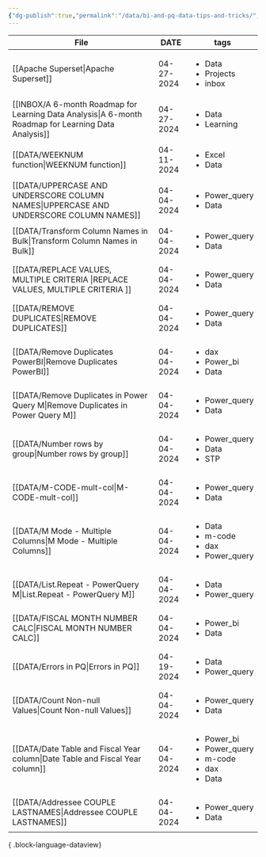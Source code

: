```yaml
---
{"dg-publish":true,"permalink":"/data/bi-and-pq-data-tips-and-tricks/","tags":["inbox","Data","Projects"],"noteIcon":"","created":"2024-04-03 4:09:59 pm","updated":"2024-04-10T09:25:21"}
---
```


| File                                                                                                    | DATE       | tags                                                                                   |
| ------------------------------------------------------------------------------------------------------- | ---------- | -------------------------------------------------------------------------------------- |
| [[Apache Superset\|Apache Superset]]                                                                 | 04-27-2024 | <ul><li>Data</li><li>Projects</li><li>inbox</li></ul>                                  |
| [[INBOX/A 6-month Roadmap for Learning Data Analysis\|A 6-month Roadmap for Learning Data Analysis]] | 04-27-2024 | <ul><li>Data</li><li>Learning</li></ul>                                                |
| [[DATA/WEEKNUM function\|WEEKNUM function]]                                                          | 04-11-2024 | <ul><li>Excel</li><li>Data</li></ul>                                                   |
| [[DATA/UPPERCASE AND UNDERSCORE COLUMN NAMES\|UPPERCASE AND UNDERSCORE COLUMN NAMES]]                | 04-04-2024 | <ul><li>Power_query</li><li>Data</li></ul>                                             |
| [[DATA/Transform Column Names in Bulk\|Transform Column Names in Bulk]]                              | 04-04-2024 | <ul><li>Power_query</li><li>Data</li></ul>                                             |
| [[DATA/REPLACE VALUES, MULTIPLE CRITERIA \|REPLACE VALUES, MULTIPLE CRITERIA ]]                      | 04-04-2024 | <ul><li>Power_query</li><li>Data</li></ul>                                             |
| [[DATA/REMOVE DUPLICATES\|REMOVE DUPLICATES]]                                                        | 04-04-2024 | <ul><li>Power_query</li><li>Data</li></ul>                                             |
| [[DATA/Remove Duplicates PowerBI\|Remove Duplicates PowerBI]]                                        | 04-04-2024 | <ul><li>dax</li><li>Power_bi</li><li>Data</li></ul>                                    |
| [[DATA/Remove Duplicates in Power Query M\|Remove Duplicates in Power Query M]]                      | 04-04-2024 | <ul><li>Power_query</li><li>Data</li></ul>                                             |
| [[DATA/Number rows by group\|Number rows by group]]                                                  | 04-04-2024 | <ul><li>Power_query</li><li>Data</li><li>STP</li></ul>                                 |
| [[DATA/M-CODE-mult-col\|M-CODE-mult-col]]                                                            | 04-04-2024 | <ul><li>Power_query</li><li>Data</li></ul>                                             |
| [[DATA/M Mode - Multiple Columns\|M Mode - Multiple Columns]]                                        | 04-04-2024 | <ul><li>Data</li><li>m-code</li><li>dax</li><li>Power_query</li></ul>                  |
| [[DATA/List.Repeat - PowerQuery M\|List.Repeat - PowerQuery M]]                                      | 04-04-2024 | <ul><li>Data</li><li>Power_query</li></ul>                                             |
| [[DATA/FISCAL MONTH NUMBER CALC\|FISCAL MONTH NUMBER CALC]]                                          | 04-04-2024 | <ul><li>Power_bi</li><li>Data</li></ul>                                                |
| [[DATA/Errors in PQ\|Errors in PQ]]                                                                  | 04-19-2024 | <ul><li>Data</li><li>Power_query</li></ul>                                             |
| [[DATA/Count Non-null Values\|Count Non-null Values]]                                                | 04-04-2024 | <ul><li>Power_query</li><li>Data</li></ul>                                             |
| [[DATA/Date Table and Fiscal Year column\|Date Table and Fiscal Year column]]                        | 04-04-2024 | <ul><li>Power_bi</li><li>Power_query</li><li>m-code</li><li>dax</li><li>Data</li></ul> |
| [[DATA/Addressee COUPLE LASTNAMES\|Addressee COUPLE LASTNAMES]]                                      | 04-04-2024 | <ul><li>Power_query</li><li>Data</li></ul>                                             |

{ .block-language-dataview}
